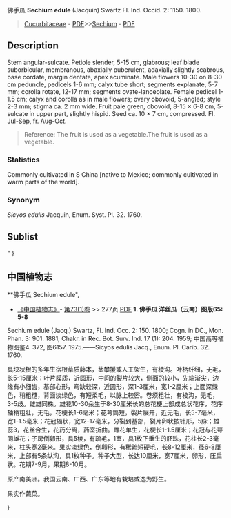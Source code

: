 佛手瓜 **Sechium edule** (Jacquin) Swartz Fl. Ind. Occid. 2: 1150. 1800.

> [Cucurbitaceae](http://www.iplant.cn/info/Cucurbitaceae?t=foc) - [PDF](http://www.iplant.cn/foc/pdf/Cucurbitaceae.pdf)>>[Sechium](http://www.iplant.cn/info/Sechium?t=foc) - [PDF](http://www.iplant.cn/foc/pdf/Sechium.pdf)

## Description

Stem angular-sulcate. Petiole slender, 5-15 cm, glabrous; leaf blade suborbicular, membranous, abaxially puberulent, adaxially slightly scabrous, base cordate, margin dentate, apex acuminate. Male flowers 10-30 on 8-30 cm peduncle, pedicels 1-6 mm; calyx tube short; segments explanate, 5-7 mm; corolla rotate, 12-17 mm; segments ovate-lanceolate. Female pedicel 1-1.5 cm; calyx and corolla as in male flowers; ovary obovoid, 5-angled; style 2-3 mm; stigma ca. 2 mm wide. Fruit pale green, obovoid, 8-15 × 6-8 cm, 5-sulcate in upper part, slightly hispid. Seed ca. 10 × 7 cm, compressed. Fl. Jul-Sep, fr. Aug-Oct.


> Reference: 
> The fruit is used as a vegetable.The fruit is used as a vegetable.

### Statistics
Commonly cultivated in S China [native to Mexico; commonly cultivated in warm parts of the world].

### Synonym
*Sicyos edulis* Jacquin, Enum. Syst. Pl. 32. 1760.


## Sublist
"
}
## 中国植物志

**佛手瓜 Sechium edule",


* [《中国植物志》](http://www.iplant.cn/frps)- [第73(1)卷](http://www.iplant.cn/frps/vol/73(1)) >> 277页 [PDF](http://www.iplant.cn/frps/pdf/73(1)/277.PDF)
**1. 佛手瓜 洋丝瓜（云南）图版65: 5-8**

Sechium edule (Jacq.) Swartz, Fl. Ind. Occ. 2: 150. 1800; Cogn. in DC., Mon. Phan. 3: 901. 1881; Chakr. in Rec. Bot. Surv. Ind. 17 (1): 204. 1959; 中国高等植物图鉴4. 372, 图6157. 1975.——Sicyos edulis Jacq., Enum. Pl. Carib. 32. 1760.

具块状根的多年生宿根草质藤本，茎攀援或人工架生，有棱沟。叶柄纤细，无毛，长5-15厘米；叶片膜质，近圆形，中间的裂片较大，侧面的较小，先端渐尖，边缘有小细齿，基部心形，弯缺较深，近圆形，深1-3厘米，宽1-2厘米；上面深绿色，稍粗糙，背面淡绿色，有短柔毛，以脉上较密。卷须粗壮，有棱沟，无毛，3-5歧。雌雄同株。雄花10-30朵生于8-30厘米长的总花梗上部成总状花序，花序轴稍粗壮，无毛，花梗长1-6毫米；花萼筒短，裂片展开，近无毛，长5-7毫米，宽1-1.5毫米；花冠辐状，宽12-17毫米，分裂到基部，裂片卵状披针形，5脉；雄蕊3，花丝合生，花药分离，药室折曲。雌花单生，花梗长1-1.5厘米；花冠与花萼同雄花；子房倒卵形，具5棱，有疏毛，1室，具1枚下垂生的胚珠，花柱长2-3毫米，柱头宽2毫米。果实淡绿色，倒卵形，有稀疏短硬毛，长8-12厘米，径6-8厘米，上部有5条纵沟，具1枚种子。种子大型，长达10厘米，宽7厘米，卵形，压扁状。花期7-9月，果期8-10月。

原产南美洲。我国云南、广西、广东等地有栽培或逸为野生。

果实作蔬菜。

}